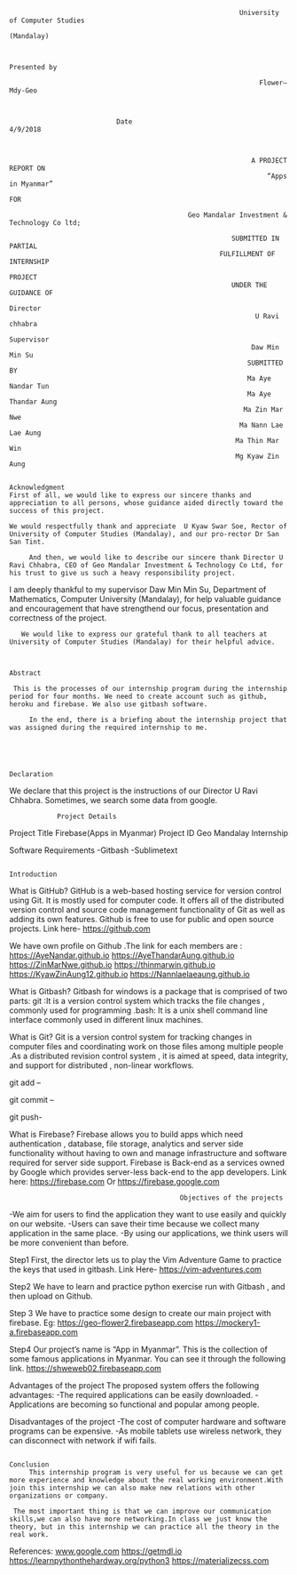                                                               University of Computer Studies
                                                                         (Mandalay)


                                                                     Presented by

                                                                   Flower–Mdy-Geo



                               Date                                                                                        4/9/2018


 
                                                                 A PROJECT REPORT ON
                                                                     “Apps in Myanmar”
                                                                           FOR

                                                 Geo Mandalar Investment & Technology Co ltd;

                                                            SUBMITTED IN PARTIAL
                                                         FULFILLMENT OF INTERNSHIP
                                                                       PROJECT
                                                            UNDER THE GUIDANCE OF
                                                                         Director
                                                                  U Ravi chhabra
                                                                      Supervisor
                                                                 Daw Min Min Su
                                                                SUBMITTED BY
                                                                Ma Aye Nandar Tun
                                                                Ma Aye Thandar Aung
                                                               Ma Zin Mar Nwe
                                                              Ma Nann Lae Lae Aung
                                                             Ma Thin Mar Win
                                                             Mg Kyaw Zin Aung

                                                                Acknowledgment
	First of all, we would like to express our sincere thanks and appreciation to all persons, whose guidance aided directly toward the success of this project.

	We would respectfully thank and appreciate  U Kyaw Swar Soe, Rector of University of Computer Studies (Mandalay), and our pro-rector Dr San San Tint.

	     And then, we would like to describe our sincere thank Director U Ravi Chhabra, CEO of Geo Mandalar Investment & Technology Co Ltd, for his trust to give us such a heavy responsibility project.

   I am deeply thankful to my supervisor Daw Min Min Su, Department of Mathematics, Computer University (Mandalay), for help valuable guidance  and encouragement that have strengthend our focus, presentation and correctness of the project.

       We would like to express our grateful thank to all teachers at University of Computer Studies (Mandalay) for their helpful advice.


                                                                          Abstract

     This is the processes of our internship program during the internship period for four months. We need to create account such as github, heroku and firebase. We also use gitbash software.

         In the end, there is a briefing about the internship project that was assigned during the required internship to me.




                                                                                      Declaration

We declare that this project is the instructions of our Director U Ravi Chhabra. Sometimes, we search some data from google.

                Project Details

Project Title	Firebase(Apps in Myanmar)
Project ID 	Geo Mandalay Internship




Software Requirements
-Gitbash
-Sublimetext



                                                                         Introduction
What is GitHub?
              GitHub is a web-based hosting service for version control using Git. It is mostly used for computer code. It offers all of  the distributed version control and source code management functionality of Git as well as adding its own features. Github is free to use for public and open source projects.
Link here-
https://github.com


We have own profile on Github .The link for each members are :
https://AyeNandar.github.io
https://AyeThandarAung.github.io
https://ZinMarNwe.github.io
https://thinmarwin.github.io
https://KyawZinAung12.github.io
https://Nannlaelaeaung.github.io





What is Gitbash?
	Gitbash for windows is a package that is comprised of two parts: git :It is a version control system which tracks the file changes , commonly used for programming .bash: It is a unix shell command line interface commonly used in different linux machines.

What is Git?
Git is a version control system for tracking  changes in computer files and coordinating work on those files among multiple people .As a distributed revision control system , it is aimed at speed, data integrity, and support for distributed , non-linear workflows.


git add –
 
git commit –
 
git push-
 



What is Firebase?
	Firebase allows you to build apps which need authentication , database, file storage, analytics and server side functionality without having to own and manage infrastructure and software required for server side support. Firebase is Back-end as a services owned by Google which provides server-less back-end to the app developers.
Link here:
https://firebase.com
Or 
https://firebase.google.com

                                               Objectives of the projects

-We aim for users to find the application they want to use easily and quickly on our website.
-Users can save their time because we collect many application in the same place.
-By using our applications, we think users will be more convenient than before.


Step1
       First, the director lets us to play the Vim Adventure Game to practice the keys that used in gitbash. Link Here-
https://vim-adventures.com 


Step2
       We have to learn and practice python exercise run with Gitbash  , and then upload on Github. 

Step 3
  We have to practice some design to create our main project with firebase.
Eg:
https://geo-flower2.firebaseapp.com
https://mockery1-a.firebaseapp.com

Step4
        Our project’s name is “App in Myanmar”. This is the collection of some famous applications in Myanmar. You can see it through the following link.
https://shweweb02.firebaseapp.com


Advantages of the project
The proposed system offers the following advantages:
-The required applications can be easily downloaded.
-Applications are becoming so functional and popular among people.


Disadvantages of the project
-The cost of computer hardware and software programs can be expensive.
-As mobile tablets use wireless network, they can disconnect with
network if wifi fails.

                                                                               Conclusion
         This internship program is very useful for us because we can get more experience and knowledge about the real working environment.With join this internship we can also make new relations with other organizations or company.

     The most important thing is that we can improve our communication skills,we can also have more networking.In class we just know the theory, but in this internship we can practice all the theory in the real work.


References:
www.google.com
https://getmdl.io
https://learnpythonthehardway.org/python3
https://materializecss.com






